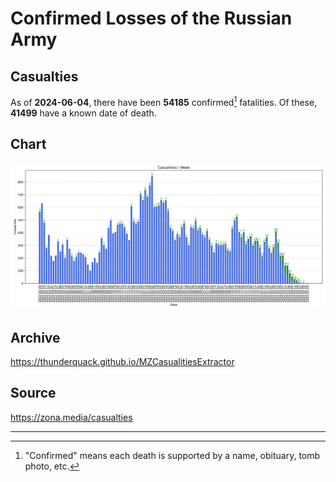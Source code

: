 
# Confirmed Losses of the Russian Army

## Casualties

As of **2024-06-04**, there have been **54185** confirmed[^1] fatalities.
Of these, **41499** have a known date of death.

## Chart

![7-Day Intervals Bar Chart](./docs/7days.svg)

## Archive

https://thunderquack.github.io/MZCasualitiesExtractor

## Source

https://zona.media/casualties

---

[^1]: "Confirmed" means each death is supported by a name, obituary, tomb photo, etc.
